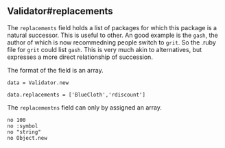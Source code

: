 ## Validator#replacements

The `replacements` field holds a list of packages for which this package
is a natural successor. This is useful to other. An good example is 
the `gash`, the author of which is now recommedning people switch to
`grit`. So the .ruby file for `grit` could list `gash`. This is very
much akin to alternatives, but expresses a more direct relationship
of succession.

The format of the field is an array.

    data = Validator.new

    data.replacements = ['BlueCloth','rdiscount']

The `replacementns` field can only by assigned an array.

    no 100
    no :symbol
    no "string"
    no Object.new

